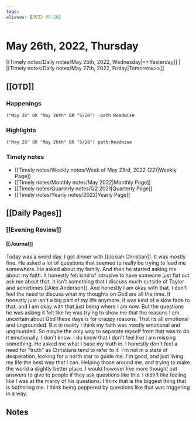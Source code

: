 ```yaml
---
tags:
aliases: [2022-05-26]
---
```


# May 26th, 2022, Thursday

[[Timely notes/Daily notes/May 25th, 2022, Wednesday|<<Yesterday]] | [[Timely notes/Daily notes/May 27th, 2022, Friday|Tomorrow>>]]

## [[OTD]]

### Happenings

```query
("May 26" OR "May 26th" OR "5/26") -path:Readwise
```

### Highlights

```query
("May 26" OR "May 26th" OR "5/26") path:Readwise
```

### Timely notes
- [[Timely notes/Weekly notes/Week of May 23rd, 2022 (22)|Weekly Page]]
- [[Timely notes/Monthly notes/May 2022|Monthly Page]]
- [[Timely notes/Quarterly notes/Q2 2021|Quarterly Page]]
- [[Timely notes/Yearly notes/2022|Yearly Page]]

## [[Daily Pages]]

### [[Evening Review]]

#### [[Journal]]

Today was a weird day. I got dinner with [[Josiah Christian]]. It was mostly fine. He asked a lot of questions that seemed to really be trying to lead me somewhere. He asked about my family. And then he started asking me about my faith. It honestly felt kind of intrusive to have someone just flat out ask me about that. It isn't something that I discuss much outside of Taylor and sometimes [[Alex Anderson]]. And honestly I am okay with that. I don't feel the need to discuss what my thoughts on God are all the time. It honestly just isn't a big part of my life anymore. It was kind of a slow fade to that, and I am okay with that just being where I am now. But the questions he was asking it felt like he was trying to show me that the reasons I am uncertain about God these days is for crappy reasons. That its all emotional and ungrounded. But in reality I think my faith was mostly emotional and ungrounded. So maybe the only way to separate myself from that was to do it emotionally. I don't know. I do know that I don't feel like I am missing something. He asked me what I base my truth in. I honestly don't feel a need for "truth" as Christians tend to refer to it. I'm not in a state of desperation, looking for a north star to guide me. I'm good, and just living my life the best way that I can. Helping those around me, and trying to make the world a slightly better place. I would however like more thought out answers to give to people if they ask questions like this. I didn't like feeling like I was at the mercy of his questions. I think that is the biggest thing that is bothering me. I think being peppered by questions like that was triggering in a way.

## Notes
